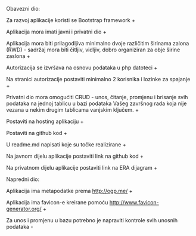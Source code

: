 Obavezni dio:

Za razvoj aplikacije koristi se Bootstrap framework +

Aplikacija mora imati javni i privatni dio +

Aplikacija mora biti prilagodljiva minimalno dvoje različitim širinama zalona (RWD) - sadržaj mora biti čitljiv, vidljiv, dobro organiziran za obje širine zaslona +

Autorizacija se izvršava na osnovu podataka u php datoteci +

Na stranici autorizacije postaviti minimalno 2 korisnika i lozinke za spajanje +

Privatni dio mora omogućiti CRUD - unos, čitanje, promjenu i brisanje svih podataka na jednoj tablicu u bazi podataka Vašeg završnog rada koja nije vezana u nekim drugim tablicama vanjskim ključem. +

Postaviti na hosting aplikaciju +

Postaviti na github kod +

U readme.md napisati koje su točke realizirane +

Na javnom dijelu aplikacije postaviti link na github kod +

Na privatnom dijelu aplikacije postaviti link na ERA dijagram +

Napredni dio:

Aplikacija ima metapodatke prema http://ogp.me/ +

Aplikacija ima favicon-e kreirane pomoću http://www.favicon-generator.org/ +

Za unos i promjenu u bazu potrebno je napraviti kontrole svih unosnih podataka -
